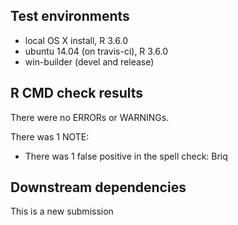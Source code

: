 ## Test environments

* local OS X install, R 3.6.0
* ubuntu 14.04 (on travis-ci), R 3.6.0
* win-builder (devel and release)

## R CMD check results

There were no ERRORs or WARNINGs. 

There was 1 NOTE:

* There was 1 false positive in the spell check: Briq

## Downstream dependencies

This is a new submission
